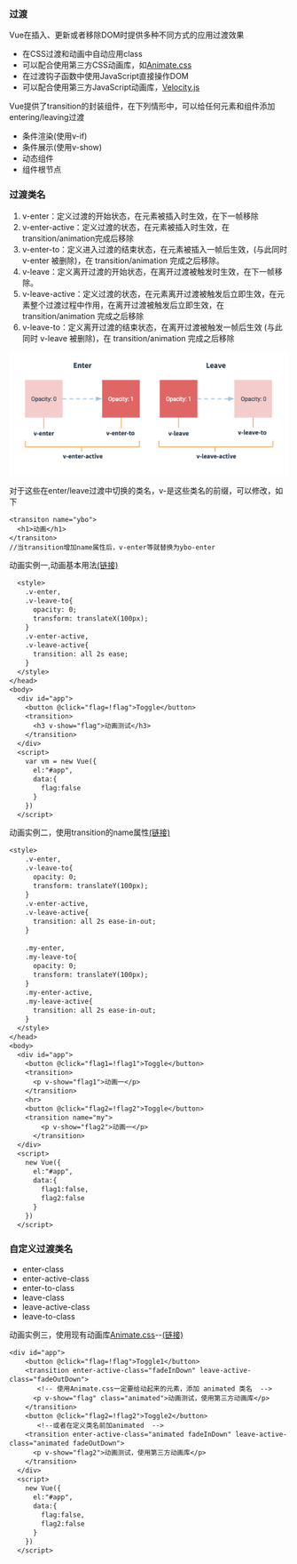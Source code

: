 ### 过渡
Vue在插入、更新或者移除DOM时提供多种不同方式的应用过渡效果
+ 在CSS过渡和动画中自动应用class
+ 可以配合使用第三方CSS动画库，如[Animate.css](https://daneden.github.io/animate.css/)
+ 在过渡钩子函数中使用JavaScript直接操作DOM
+ 可以配合使用第三方JavaScript动画库，[Velocity.js](http://velocityjs.org/)

Vue提供了transition的封装组件，在下列情形中，可以给任何元素和组件添加entering/leaving过渡
+ 条件渲染(使用v-if)
+ 条件展示(使用v-show)
+ 动态组件
+ 组件根节点

### 过渡类名
1. v-enter：定义过渡的开始状态，在元素被插入时生效，在下一帧移除
2. v-enter-active：定义过渡的状态，在元素被插入时生效，在transition/animation完成后移除
3. v-enter-to：定义进入过渡的结束状态，在元素被插入一帧后生效，(与此同时 v-enter 被删除)，在 transition/animation 完成之后移除。
4. v-leave：定义离开过渡的开始状态，在离开过渡被触发时生效，在下一帧移除。
5. v-leave-active：定义过渡的状态，在元素离开过渡被触发后立即生效，在元素整个过渡过程中作用，在离开过渡被触发后立即生效，在 transition/animation 完成之后移除
6. v-leave-to：定义离开过渡的结束状态，在离开过渡被触发一帧后生效 (与此同时 v-leave 被删除)，在 transition/animation 完成之后移除

![img](/media/animate.png)

对于这些在enter/leave过渡中切换的类名，v-是这些类名的前缀，可以修改，如下
```
<transiton name="ybo">
  <h1>动画</h1>
</transiton>
//当transition增加name属性后，v-enter等就替换为ybo-enter
```

动画实例一,动画基本用法[(链接)](https://ybonest.github.io/vue-note/html/animate1.html)
```
  <style>
    .v-enter,
    .v-leave-to{
      opacity: 0;
      transform: translateX(100px);
    }
    .v-enter-active,
    .v-leave-active{
      transition: all 2s ease;
    }
  </style>
</head>
<body>
  <div id="app">
    <button @click="flag=!flag">Toggle</button>
    <transition>
      <h3 v-show="flag">动画测试</h3>
    </transition>
  </div>
  <script>
    var vm = new Vue({
      el:"#app",
      data:{
        flag:false
      }
    })
  </script>
```

动画实例二，使用transition的name属性[(链接)](https://ybonest.github.io/vue-note/html/animate3.html)
```
<style>
    .v-enter,
    .v-leave-to{
      opacity: 0;
      transform: translateY(100px);
    }
    .v-enter-active,
    .v-leave-active{
      transition: all 2s ease-in-out;
    }

    .my-enter,
    .my-leave-to{
      opacity: 0;
      transform: translateY(100px);
    }
    .my-enter-active,
    .my-leave-active{
      transition: all 2s ease-in-out;
    }
  </style>
</head>
<body>
  <div id="app">
    <button @click="flag1=!flag1">Toggle</button>
    <transition>
      <p v-show="flag1">动画一</p>
    </transition>
    <hr>
    <button @click="flag2=!flag2">Toggle</button>
    <transition name="my">
        <p v-show="flag2">动画一</p>
      </transition>    
  </div>
  <script>
    new Vue({
      el:"#app",
      data:{
        flag1:false,
        flag2:false
      }
    })
  </script>
```

### 自定义过渡类名
+ enter-class
+ enter-active-class
+ enter-to-class
+ leave-class
+ leave-active-class
+ leave-to-class

动画实例三，使用现有动画库[Animate.css](https://daneden.github.io/animate.css/)--[(链接)](https://ybonest.github.io/vue-note/html/animate2.html)

```
<div id="app">
    <button @click="flag=!flag">Toggle1</button>
    <transition enter-active-class="fadeInDown" leave-active-class="fadeOutDown">
       <!-- 使用Animate.css一定要给动起来的元素，添加 animated 类名  -->
      <p v-show="flag" class="animated">动画测试，使用第三方动画库</p>
    </transition>
    <button @click="flag2=!flag2">Toggle2</button>
       <!--或者在定义类名前加animated  -->    
    <transition enter-active-class="animated fadeInDown" leave-active-class="animated fadeOutDown">
      <p v-show="flag2">动画测试，使用第三方动画库</p>
    </transition>
  </div>
  <script>
    new Vue({
      el:"#app",
      data:{
        flag:false,
        flag2:false
      }
    })
  </script>
```
